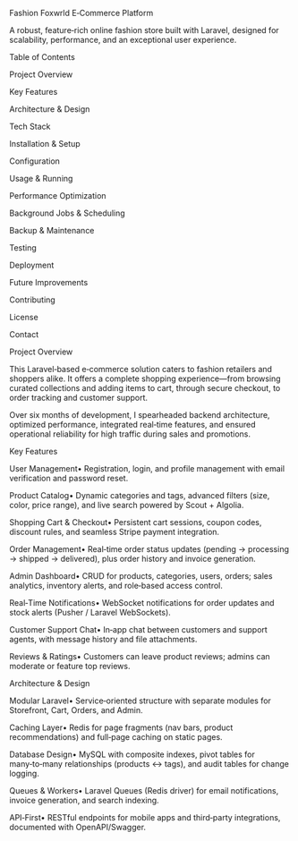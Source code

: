 Fashion Foxwrld E‑Commerce Platform

  

A robust, feature‑rich online fashion store built with Laravel, designed for scalability, performance, and an exceptional user experience.

Table of Contents

Project Overview

Key Features

Architecture & Design

Tech Stack

Installation & Setup

Configuration

Usage & Running

Performance Optimization

Background Jobs & Scheduling

Backup & Maintenance

Testing

Deployment

Future Improvements

Contributing

License

Contact

Project Overview

This Laravel‑based e‑commerce solution caters to fashion retailers and shoppers alike. It offers a complete shopping experience—from browsing curated collections and adding items to cart, through secure checkout, to order tracking and customer support.

Over six months of development, I spearheaded backend architecture, optimized performance, integrated real‑time features, and ensured operational reliability for high traffic during sales and promotions.

Key Features

User Management• Registration, login, and profile management with email verification and password reset.

Product Catalog• Dynamic categories and tags, advanced filters (size, color, price range), and live search powered by Scout + Algolia.

Shopping Cart & Checkout• Persistent cart sessions, coupon codes, discount rules, and seamless Stripe payment integration.

Order Management• Real‑time order status updates (pending → processing → shipped → delivered), plus order history and invoice generation.

Admin Dashboard• CRUD for products, categories, users, orders; sales analytics, inventory alerts, and role‑based access control.

Real‑Time Notifications• WebSocket notifications for order updates and stock alerts (Pusher / Laravel WebSockets).

Customer Support Chat• In‑app chat between customers and support agents, with message history and file attachments.

Reviews & Ratings• Customers can leave product reviews; admins can moderate or feature top reviews.

Architecture & Design

Modular Laravel• Service‑oriented structure with separate modules for Storefront, Cart, Orders, and Admin.

Caching Layer• Redis for page fragments (nav bars, product recommendations) and full‑page caching on static pages.

Database Design• MySQL with composite indexes, pivot tables for many‑to‑many relationships (products ↔ tags), and audit tables for change logging.

Queues & Workers• Laravel Queues (Redis driver) for email notifications, invoice generation, and search indexing.

API‑First• RESTful endpoints for mobile apps and third‑party integrations, documented with OpenAPI/Swagger.
